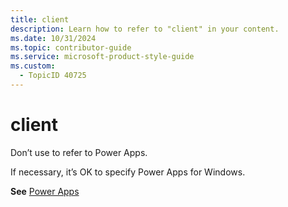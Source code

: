 ```yaml
---
title: client
description: Learn how to refer to "client" in your content.
ms.date: 10/31/2024
ms.topic: contributor-guide
ms.service: microsoft-product-style-guide
ms.custom:
  - TopicID 40725
---
```



# client

Don’t use to refer to Power Apps.  

If necessary, it’s OK to specify Power Apps for Windows.  

**See** [Power Apps](~\a_z_names_terms\p\power-apps.md)

